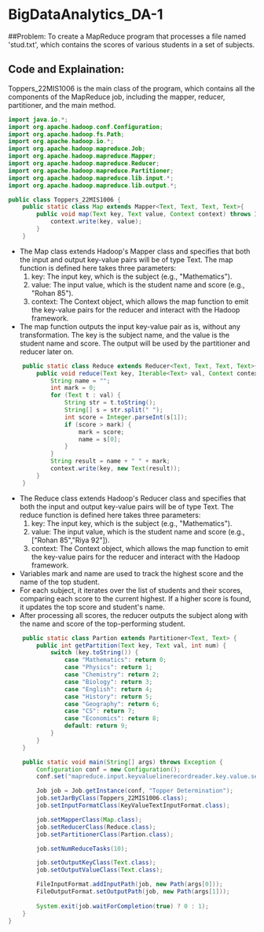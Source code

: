 # BigDataAnalytics_DA-1

##Problem:
To create a MapReduce program that processes a file named 'stud.txt', which contains the scores of various students in a set of subjects.

## Code and Explaination:
Toppers_22MIS1006 is the main class of the program, which contains all the components of the MapReduce job, including the mapper, reducer, partitioner, and the main method.
```java
import java.io.*;
import org.apache.hadoop.conf.Configuration;
import org.apache.hadoop.fs.Path;
import org.apache.hadoop.io.*;
import org.apache.hadoop.mapreduce.Job;
import org.apache.hadoop.mapreduce.Mapper;
import org.apache.hadoop.mapreduce.Reducer;
import org.apache.hadoop.mapreduce.Partitioner;
import org.apache.hadoop.mapreduce.lib.input.*;
import org.apache.hadoop.mapreduce.lib.output.*;

public class Toppers_22MIS1006 {
    public static class Map extends Mapper<Text, Text, Text, Text>{
        public void map(Text key, Text value, Context context) throws IOException, InterruptedException {
            context.write(key, value);
        }
    }
```
- The Map class extends Hadoop's Mapper class and specifies that both the input and output key-value pairs will be of type Text.
  The map function is defined here takes three parameters:
  1. key: The input key, which is the subject (e.g., "Mathematics").
  2. value: The input value, which is the student name and score (e.g., "Rohan 85").
  3. context: The Context object, which allows the map function to emit the key-value pairs for the reducer and interact with the Hadoop framework.
- The map function outputs the input key-value pair as is, without any transformation. The key is the subject name, and the value is the student name and score. The output will be used by the partitioner and reducer later on.
  
```java
    public static class Reduce extends Reducer<Text, Text, Text, Text>{
        public void reduce(Text key, Iterable<Text> val, Context context) throws IOException, InterruptedException {
            String name = "";
            int mark = 0;
            for (Text t : val) {
                String str = t.toString();
                String[] s = str.split(" ");
                int score = Integer.parseInt(s[1]);
                if (score > mark) {
                    mark = score;
                    name = s[0];
                }
            }
            String result = name + " " + mark;
            context.write(key, new Text(result));
        }
    }
```
- The Reduce class extends Hadoop's Reducer class and specifies that both the input and output key-value pairs will be of type Text.
  The reduce function is defined here takes three parameters:
  1. key: The input key, which is the subject (e.g., "Mathematics").
  2. value: The input value, which is the student name and score (e.g., ["Rohan 85","Riya 92"]).
  3. context: The Context object, which allows the map function to emit the key-value pairs for the reducer and interact with the Hadoop framework.
- Variables mark and name are used to track the highest score and the name of the top student.
- For each subject, it iterates over the list of students and their scores, comparing each score to the current highest. If a higher score is found, it updates the top score and student's name.
- After processing all scores, the reducer outputs the subject along with the name and score of the top-performing student.
```java
    public static class Partion extends Partitioner<Text, Text> {
        public int getPartition(Text key, Text val, int num) {
            switch (key.toString()) {
                case "Mathematics": return 0;
                case "Physics": return 1;
                case "Chemistry": return 2;
                case "Biology": return 3;
                case "English": return 4;
                case "History": return 5;
                case "Geography": return 6;
                case "CS": return 7;
                case "Economics": return 8;
                default: return 9;
            }
        }
    }
```
```java
    public static void main(String[] args) throws Exception {
        Configuration conf = new Configuration();
        conf.set("mapreduce.input.keyvaluelinerecordreader.key.value.separator", " ");

        Job job = Job.getInstance(conf, "Topper Determination");
        job.setJarByClass(Toppers_22MIS1006.class);
        job.setInputFormatClass(KeyValueTextInputFormat.class);

        job.setMapperClass(Map.class);
        job.setReducerClass(Reduce.class);
        job.setPartitionerClass(Partion.class);

        job.setNumReduceTasks(10);

        job.setOutputKeyClass(Text.class);
        job.setOutputValueClass(Text.class);

        FileInputFormat.addInputPath(job, new Path(args[0]));
        FileOutputFormat.setOutputPath(job, new Path(args[1]));
        
        System.exit(job.waitForCompletion(true) ? 0 : 1);
    }
}
```
